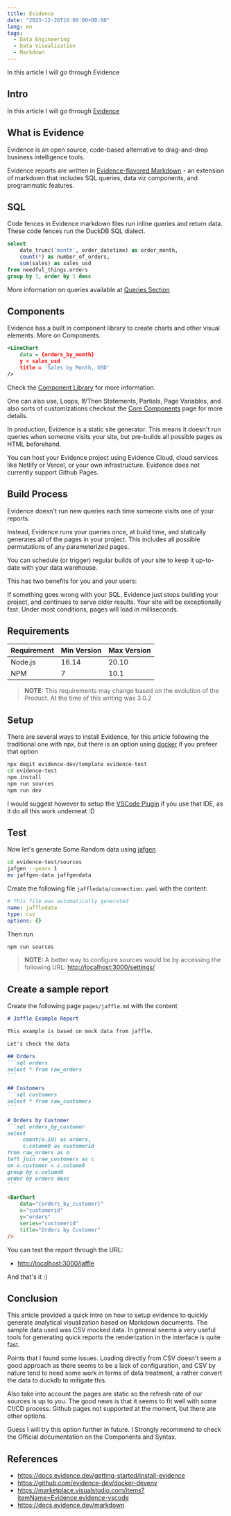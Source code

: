 ```yaml
---
title: Evidence
date: "2023-12-26T16:00:00+00:00"
lang: en
tags:
  - Data Engineering
  - Data Visualization
  - Markdown
---
```


In this article I will go through Evidence

## Intro #

In this article I will go through [Evidence](https://docs.evidence.dev/)

## What is Evidence ##

Evidence is an open source, code-based alternative to drag-and-drop business intelligence tools.

Evidence reports are written in [Evidence-flavored Markdown](https://docs.evidence.dev/markdown) - an extension of markdown that includes SQL queries, data viz components, and programmatic features.

## SQL ##

Code fences in Evidence markdown files run inline queries and return data. These code fences run the DuckDB SQL dialect.

```sql orders_by_month
select
    date_trunc('month', order_datetime) as order_month,
    count(*) as number_of_orders,
    sum(sales) as sales_usd
from needful_things.orders
group by 1, order by 1 desc
```

More information on queries available at [Queries Section](https://docs.evidence.dev/core-concepts/queries)

## Components ##

Evidence has a built in component library to create charts and other visual elements. More on Components.

```xml
<LineChart 
    data = {orders_by_month}    
    y = sales_usd 
    title = 'Sales by Month, USD' 
/>
```

Check the [Component Library](https://docs.evidence.dev/components/all-components) for more information.

One can also use, Loops, If/Then Statements, Partials, Page Variables, and also sorts of customizations checkout the [Core Components](https://docs.evidence.dev/core-concepts/syntax/#) page for more details.

In production, Evidence is a static site generator. This means it doesn't run queries when someone visits your site, but pre-builds all possible pages as HTML beforehand.

You can host your Evidence project using Evidence Cloud, cloud services like Netlify or Vercel, or your own infrastructure. Evidence does not currently support Github Pages.

## Build Process ##

Evidence doesn't run new queries each time someone visits one of your reports.

Instead, Evidence runs your queries once, at build time, and statically generates all of the pages in your project. This includes all possible permutations of any parameterized pages.

You can schedule (or trigger) regular builds of your site to keep it up-to-date with your data warehouse.

This has two benefits for you and your users:

If something goes wrong with your SQL, Evidence just stops building your project, and continues to serve older results.
Your site will be exceptionally fast. Under most conditions, pages will load in milliseconds.

## Requirements ##

| Requirement | Min Version | Max Version |
| ----------- | ----------- | ----------- |
| Node.js     | 16.14       | 20.10       |
| NPM         | 7           | 10.1        |

> **NOTE:** This requirements may change based on the evolution of the Product. At the time of this writing was 3.0.2

## Setup ##

There are several ways to install Evidence, for this article following the traditional one with npx, but there is an option using [docker](https://github.com/evidence-dev/docker-devenv) if you prefeer that option

```sh
npx degit evidence-dev/template evidence-test
cd evidence-test
npm install
npm run sources
npm run dev
```

I would suggest however to setup the [VSCode Plugin](https://marketplace.visualstudio.com/items?itemName=Evidence.evidence-vscode) if you use that IDE, as it do all this work underneat :D

## Test ##

Now let's generate Some Random data using [jafgen](https://rramos.github.io/2023/12/21/jafgen/)

```sh
cd evidence-test/sources
jafgen --years 1
mv jaffgen-data jaffgendata
```

Create the following file `jaffledata/connection.yaml` with the content:

```yaml
# This file was automatically generated
name: jaffledata
type: csv
options: {}
```

Then run

```sh
npm run sources
```

> **NOTE:** A better way to configure sources would be by accessing the following URL: <http://localhost:3000/settings/>

## Create a sample report ##

Create the following page `pages/jaffle.md` with the content

````md
# Jaffle Example Report

This example is based on mock data from jaffle. 

Let's check the data

## Orders
```sql orders
select * from raw_orders
```

## Customers
```sql customers
select * from raw_customers
```

# Orders by Customer
```sql orders_by_customer
select
     count(o.id) as orders,
     c.column0 as customerid
from raw_orders as o
left join raw_customers as c
on o.customer = c.column0
group by c.column0
order by orders desc
```

<BarChart
    data="{orders_by_customer}"
    x="customerid"
    y="orders"
    series="customerid"
    title="Orders by Customer"
/>

````

You can test the report through the URL:

* <http://localhost:3000/jaffle>

And that's it :)

## Conclusion ##

This article provided a quick intro on how to setup evidence to quickly generate analytical visualization based on Markdown documents. The sample data used was CSV mocked data. In general seems a very useful tools for generating quick reports the renderization in the interface is quite fast.

Points that I found some issues. Loading directly from CSV doesn't seem a good approach as there seems to be a lack of configuration, and CSV by nature tend to need some work in terms of data treatment, a rather convert the data to duckdb to mitigate this.

Also take into account the pages are static so the refresh rate of our sources is up to you. The good news is that it seems to fit well with some CI/CD process. Github pages not supported at the moment, but there are other options.

Guess I will try this option further in future. I Strongly recommend to check the Official documentation on the Components and Syntax.

## References ##

* <https://docs.evidence.dev/getting-started/install-evidence>
* <https://github.com/evidence-dev/docker-devenv>
* <https://marketplace.visualstudio.com/items?itemName=Evidence.evidence-vscode>
* <https://docs.evidence.dev/markdown>
